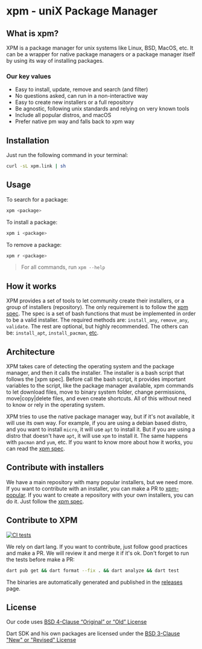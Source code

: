 # xpm - uniX Package Manager

## What is xpm?
XPM is a package manager for unix systems like Linux, BSD, MacOS, etc. It can be a wrapper for native package managers or a package manager itself by using its way of installing packages.

### Our key values

- Easy to install, update, remove and search (and filter)
- No questions asked, can run in a non-interactive way
- Easy to create new installers or a full repository
- Be agnostic, following unix standards and relying on very known tools
- Include all popular distros, and macOS
- Prefer native pm way and falls back to xpm way
  
## Installation

Just run the following command in your terminal:

```bash
curl -sL xpm.link | sh
```

## Usage
To search for a package:
```bash
xpm <package>
```
To install a package:
```bash
xpm i <package>
```
To remove a package:

```bash
xpm r <package>
```
> For all commands, run `xpm --help`
## How it works
XPM provides a set of tools to let community create their installers, or a group of installers (repository). The only requirement is to follow the [xpm spec](https://github.com/verseles/xpm-popular/blob/main/micro/micro.bash). The spec is a set of bash functions that must be implemented in order to be a valid installer. The required methods are: `install_any`, `remove_any`, `validate`. The rest are optional, but highly recommended. The others can be: `install_apt`, `install_pacman`, [etc](https://github.com/verseles/xpm-popular/blob/main/micro/micro.bash).
## Architecture
XPM takes care of detecting the operating system and the package manager, and then it calls the installer. The installer is a bash script that follows the [xpm spec]. Before call the bash script, it provides important variables to the script, like the package manager available, xpm commands to let download files, move to binary system folder, change permissions, move|copy|delete files, and even create shortcuts. All of this without need to know or rely in the operating system.

XPM tries to use the native package manager way, but if it's not available, it will use its own way. For example, if you are using a debian based distro, and you want to install `micro`, it will use `apt` to install it. But if you are using a distro that doesn't have `apt`, it will use `xpm` to install it. The same happens with `pacman` and `yum`, etc. If you want to know more about how it works, you can read the [xpm spec](https://github.com/verseles/xpm-popular/blob/main/micro/micro.bash).
## Contribute with installers
We have a main repository with many popular installers, but we need more. If you want to contribute with an installer, you can make a PR to [xpm-popular](https://github.com/verseles/xpm-popular). If you want to create a repository with your own installers, you can do it. Just follow the [xpm spec](https://github.com/verseles/xpm-popular/blob/main/micro/micro.bash).
## Contribute to XPM
[![CI tests](https://github.com/verseles/xpm/actions/workflows/ci.yml/badge.svg)](https://github.com/verseles/xpm/actions/workflows/ci.yml)

We rely on dart lang. If you want to contribute, just follow good practices and make a PR. We will review it and merge it if it's ok.
Don't forget to run the tests before make a PR:
```bash
dart pub get && dart format --fix . && dart analyze && dart test
```
The binaries are automatically generated and published in the [releases](https://github.com/verseles/xpm/releases) page.

## License
Our code uses [BSD 4-Clause “Original” or “Old” License](LICENSE.md)

Dart SDK and his own packages are licensed under the [BSD 3-Clause "New" or "Revised" License](https://github.com/dart-lang/sdk/blob/main/LICENSE)

